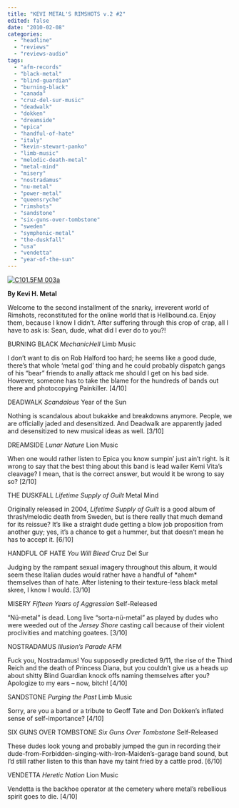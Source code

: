 ```yaml
---
title: "KEVI METAL'S RIMSHOTS v.2 #2"
edited: false
date: "2010-02-08"
categories:
  - "headline"
  - "reviews"
  - "reviews-audio"
tags:
  - "afm-records"
  - "black-metal"
  - "blind-guardian"
  - "burning-black"
  - "canada"
  - "cruz-del-sur-music"
  - "deadwalk"
  - "dokken"
  - "dreamside"
  - "epica"
  - "handful-of-hate"
  - "italy"
  - "kevin-stewart-panko"
  - "limb-music"
  - "melodic-death-metal"
  - "metal-mind"
  - "misery"
  - "nostradamus"
  - "nu-metal"
  - "power-metal"
  - "queensryche"
  - "rimshots"
  - "sandstone"
  - "six-guns-over-tombstone"
  - "sweden"
  - "symphonic-metal"
  - "the-duskfall"
  - "usa"
  - "vendetta"
  - "year-of-the-sun"
---
```


[![C101.5FM 003a](http://www.hellbound.ca/wp-content/uploads/2010/02/C101.5FM-003a.jpg "C101.5FM 003a")](http://www.hellbound.ca/wp-content/uploads/2010/02/C101.5FM-003a.jpg)

**By Kevi H. Metal**

Welcome to the second installment of the snarky, irreverent world of Rimshots, reconstituted for the online world that is Hellbound.ca. Enjoy them, because I know I didn’t. After suffering through this crop of crap, all I have to ask is: Sean, dude, what did I ever do to you?!

BURNING BLACK _MechanicHell_ Limb Music

I don’t want to dis on Rob Halford too hard; he seems like a good dude, there’s that whole ‘metal god’ thing and he could probably dispatch gangs of his “bear” friends to anally attack me should I get on his bad side. However, someone has to take the blame for the hundreds of bands out there and photocopying Painkiller. \[4/10\]

DEADWALK _Scandalous_ Year of the Sun

Nothing is scandalous about bukakke and breakdowns anymore. People, we are officially jaded and desensitized. And Deadwalk are apparently jaded and desensitized to new musical ideas as well. \[3/10\]

DREAMSIDE _Lunar Nature_ Lion Music

When one would rather listen to Epica you know sumpin’ just ain’t right. Is it wrong to say that the best thing about this band is lead wailer Kemi Vita’s cleavage? I mean, that is the correct answer, but would it be wrong to say so? \[2/10\]

THE DUSKFALL _Lifetime Supply of Guilt_ Metal Mind

Originally released in 2004, _Lifetime Supply of Guilt_ is a good album of thrash/melodic death from Sweden, but is there really that much demand for its reissue? It’s like a straight dude getting a blow job proposition from another guy; yes, it’s a chance to get a hummer, but that doesn’t mean he has to accept it. \[6/10\]

HANDFUL OF HATE _You Will Bleed_ Cruz Del Sur

Judging by the rampant sexual imagery throughout this album, it would seem these Italian dudes would rather have a handful of \*ahem\* themselves than of hate. After listening to their texture-less black metal skree, I know I would. \[3/10\]

MISERY _Fifteen Years of Aggression_ Self-Released

“Nü-metal” is dead. Long live “sorta-nü-metal” as played by dudes who were weeded out of the _Jersey Shore_ casting call because of their violent proclivities and matching goatees. \[3/10\]

NOSTRADAMUS _Illusion’s Parade_ AFM

Fuck you, Nostradamus! You supposedly predicted 9/11, the rise of the Third Reich and the death of Princess Diana, but you couldn’t give us a heads up about shitty Blind Guardian knock offs naming themselves after you? Apologize to my ears – now, bitch! \[4/10\]

SANDSTONE _Purging the Past_ Limb Music

Sorry, are you a band or a tribute to Geoff Tate and Don Dokken’s inflated sense of self-importance? \[4/10\]

SIX GUNS OVER TOMBSTONE _Six Guns Over Tombstone_ Self-Released

These dudes look young and probably jumped the gun in recording their dude-from-Forbidden-singing-with-Iron-Maiden’s-garage band sound, but I’d still rather listen to this than have my taint fried by a cattle prod. \[6/10\]

VENDETTA _Heretic Nation_ Lion Music

Vendetta is the backhoe operator at the cemetery where metal’s rebellious spirit goes to die. \[4/10\]
